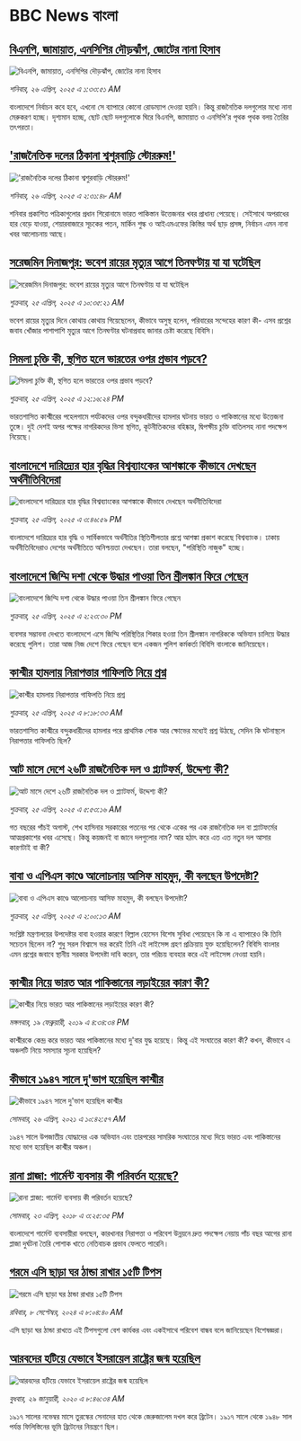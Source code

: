 # BBC News বাংলা## [বিএনপি, জামায়াত, এনসিপির  দৌড়ঝাঁপ, জোটের নানা হিসাব ](https://www.bbc.com/bengali/articles/c3dklvkv59ro?at_campaign=githubrss)![বিএনপি, জামায়াত, এনসিপির  দৌড়ঝাঁপ, জোটের নানা হিসাব ](https://ichef.bbci.co.uk/ace/standard/240/cpsprodpb/3bde/live/1a547410-2109-11f0-b1ba-8bc47850ff39.jpg)_শনিবার, ২৬ এপ্রিল, ২০২৫ এ ১:৩৩:৫১ AM_বাংলাদেশে নির্বাচন কবে হবে, এখনো সে ব্যাপারে কোনো রোডম্যাপ দেওয়া হয়নি। কিন্তু রাজনৈতিক দলগুলোর মধ্যে নানা মেরুকরণ হচ্ছে। দৃশ্যমান হচ্ছে, ছোট ছোট দলগুলোকে ঘিরে বিএনপি, জামায়াত ও এনসিপি'র পৃথক পৃথক বলয় তৈরির তৎপরতা।## ['রাজনৈতিক দলের ঠিকানা শ্বশুরবাড়ি স্টোররুম!'](https://www.bbc.com/bengali/articles/ckgrx5e0g9xo?at_campaign=githubrss)!['রাজনৈতিক দলের ঠিকানা শ্বশুরবাড়ি স্টোররুম!'](https://ichef.bbci.co.uk/ace/standard/240/cpsprodpb/c7df/live/2fe8a930-2245-11f0-9060-674316cb3a1f.jpg)_শনিবার, ২৬ এপ্রিল, ২০২৫ এ ২:৩১:৪৮ AM_শনিবার প্রকাশিত পত্রিকাগুলোর প্রধান শিরোনামে ভারত পাকিস্তান উত্তেজনার খবর প্রাধান্য পেয়েছে। সেইসাথে অপরাধের হার বেড়ে যাওয়া, শেয়ারবাজারে সূচকের পতন, মার্কিন শুল্ক ও আইএমএফের কিস্তির অর্থ ছাড় প্রসঙ্গ, নির্বাচন এমন নানা খবর আলোচনায় আছে।## [সরেজমিন দিনাজপুর: ভবেশ রায়ের মৃত্যুর আগে তিনঘণ্টায় যা যা ঘটেছিল](https://www.bbc.com/bengali/articles/cz950ekd074o?at_campaign=githubrss)![সরেজমিন দিনাজপুর: ভবেশ রায়ের মৃত্যুর আগে তিনঘণ্টায় যা যা ঘটেছিল](https://ichef.bbci.co.uk/ace/standard/240/cpsprodpb/e2e0/live/5f758d70-2138-11f0-8c2e-77498b1ce297.jpg)_শুক্রবার, ২৫ এপ্রিল, ২০২৫ এ ১০:৩৫:২১ AM_ভবেশ রায়ের মৃত্যুর দিনে কোথায় কোথায় গিয়েছেলেন, কীভাবে অসুস্থ হলেন, পরিবারের সন্দেহের কারণ কী- এসব প্রশ্নের জবাব খোঁজার পাশাপাশি মৃত্যুর আগে তিনঘণ্টার ঘটনাপ্রবাহ জানার চেষ্টা করেছে বিবিসি।## [সিমলা চুক্তি কী, স্থগিত হলে ভারতের ওপর প্রভাব পড়বে?](https://www.bbc.com/bengali/articles/c5ygwdkejd3o?at_campaign=githubrss)![সিমলা চুক্তি কী, স্থগিত হলে ভারতের ওপর প্রভাব পড়বে?](https://ichef.bbci.co.uk/ace/standard/240/cpsprodpb/cb2c/live/bd25a640-21af-11f0-a5b0-73b99e608e44.jpg)_শুক্রবার, ২৫ এপ্রিল, ২০২৫ এ ১২:১৬:২৪ PM_ভারতশাসিত কাশ্মীরের পহেলগামে পর্যটকদের ওপর বন্দুকধারীদের হামলার ঘটনায় ভারত ও পাকিস্তানের মধ্যে উত্তেজনা তুঙ্গে। দুই দেশই অপর পক্ষের নাগরিকদের ভিসা স্থগিত, কূটনীতিকদের বহিষ্কার, দ্বিপক্ষীয় চুক্তি বাতিলসহ নানা পদক্ষেপ নিয়েছে।## [বাংলাদেশে দারিদ্র্যের হার বৃদ্ধির বিশ্বব্যাংকের আশঙ্কাকে কীভাবে দেখছেন অর্থনীতিবিদেরা](https://www.bbc.com/bengali/articles/cp8kd54v470o?at_campaign=githubrss)![বাংলাদেশে দারিদ্র্যের হার বৃদ্ধির বিশ্বব্যাংকের আশঙ্কাকে কীভাবে দেখছেন অর্থনীতিবিদেরা](https://ichef.bbci.co.uk/ace/standard/240/cpsprodpb/baf2/live/bdb609f0-21b0-11f0-8c2e-77498b1ce297.jpg)_শুক্রবার, ২৫ এপ্রিল, ২০২৫ এ ৩:৪৬:৫৯ PM_বাংলাদেশে দারিদ্র্যের হার বৃদ্ধি ও সার্বিকভাবে অর্থনীতির স্থিতিশীলতার প্রশ্নে আশঙ্কা প্রকাশ করেছে বিশ্বব্যাংক। ঢাকায় অর্থনীতিবিদেরাও দেশের অর্থনীতিতে  অনিশ্চয়তা দেখছেন। তারা বলছেন, "পরিস্থিতি নাজুক" হচ্ছে।## [বাংলাদেশে জিম্মি দশা থেকে উদ্ধার পাওয়া তিন শ্রীলঙ্কান ফিরে গেছেন](https://www.bbc.com/bengali/articles/cq80w4qxe77o?at_campaign=githubrss)![বাংলাদেশে জিম্মি দশা থেকে উদ্ধার পাওয়া তিন শ্রীলঙ্কান ফিরে গেছেন](https://ichef.bbci.co.uk/ace/standard/240/cpsprodpb/ac83/live/4f1c8a30-21d0-11f0-8c2e-77498b1ce297.jpg)_শুক্রবার, ২৫ এপ্রিল, ২০২৫ এ ২:২৩:৩০ PM_ব্যবসার সম্ভাবনা দেখতে বাংলাদেশে এসে জিম্মি পরিস্থিতির শিকার হওয়া তিন শ্রীলঙ্কান নাগরিককে অভিযান চালিয়ে উদ্ধার করেছে পুলিশ। তারা আজ নিজ দেশে ফিরে গেছেন বলে একজন পুলিশ কর্মকর্তা বিবিসি বাংলাকে জানিয়েছেন।## [কাশ্মীর হামলায় নিরাপত্তার গাফিলতি নিয়ে প্রশ্ন](https://www.bbc.com/bengali/articles/c8rg4vvkpy1o?at_campaign=githubrss)![কাশ্মীর হামলায় নিরাপত্তার গাফিলতি নিয়ে প্রশ্ন](https://ichef.bbci.co.uk/ace/standard/240/cpsprodpb/d396/live/fb6b5c10-219b-11f0-9c65-a5c3dc449bf3.jpg)_শুক্রবার, ২৫ এপ্রিল, ২০২৫ এ ৮:১৮:৩৩ AM_ভারতশাসিত কাশ্মীরে বন্দুকধারীদের হামলার পরে প্রাথমিক শোক আর ক্ষোভের মধ্যেই প্রশ্ন উঠছে, সেদিন কি ঘটনাস্থলে নিরাপত্তার গাফিলতি ছিল?## [আট মাসে দেশে ২৬টি রাজনৈতিক দল ও প্ল্যাটফর্ম, উদ্দেশ্য কী?](https://www.bbc.com/bengali/articles/c787j8y7v19o?at_campaign=githubrss)![আট মাসে দেশে ২৬টি রাজনৈতিক দল ও প্ল্যাটফর্ম, উদ্দেশ্য কী?](https://ichef.bbci.co.uk/ace/standard/240/cpsprodpb/15a9/live/27fb2720-20f6-11f0-9060-674316cb3a1f.jpg)_শুক্রবার, ২৫ এপ্রিল, ২০২৫ এ ৫:৫৩:১৬ AM_গত বছরের পাঁচই অগাস্ট, শেখ হাসিনার সরকারের পতনের পর থেকে একের পর এক রাজনৈতিক দল বা প্ল্যাটফর্মের আত্মপ্রকাশের খবর এসেছে। কিন্তু কয়জনই বা জানে দলগুলোর নাম? আর হঠাৎ করে এত এত নতুন দল আসার কারণটাই বা কী?## [বাবা ও এপিএস কাণ্ডে আলোচনায় আসিফ মাহমুদ, কী বলছেন উপদেষ্টা? ](https://www.bbc.com/bengali/articles/cwy0d9zdeeeo?at_campaign=githubrss)![বাবা ও এপিএস কাণ্ডে আলোচনায় আসিফ মাহমুদ, কী বলছেন উপদেষ্টা? ](https://ichef.bbci.co.uk/ace/standard/240/cpsprodpb/a943/live/f1947520-213f-11f0-bbf4-5bf36dcdd2a6.jpg)_শুক্রবার, ২৫ এপ্রিল, ২০২৫ এ ২:০০:১৩ AM_সংশ্লিষ্ট মন্ত্রণালয়ের উপদেষ্টার বাবা হওয়ার কারণে বিল্লাল হোসেন বিশেষ সুবিধা পেয়েছেন কি না এ ব্যাপারেও কি তিনি সচেতন ছিলেন না? শুধু সরল বিশ্বাসে ভর করেই তিনি এই লাইসেন্স গ্রহণ প্রক্রিয়ায় যুক্ত হয়েছিলেন? বিবিসি বাংলার এমন প্রশ্নের জবাবে স্থানীয় সরকার উপদেষ্টা দাবি করেন, তার পরিচয় ব্যবহার করে এই লাইসেন্স নেওয়া হয়নি।## [কাশ্মীর নিয়ে ভারত আর পাকিস্তানের লড়াইয়ের কারণ কী?](https://www.bbc.com/bengali/news-47292738?at_campaign=githubrss)![কাশ্মীর নিয়ে ভারত আর পাকিস্তানের লড়াইয়ের কারণ কী?](https://ichef.bbci.co.uk/ace/standard/240/cpsprodpb/E2EA/production/_105709085__105648048_hi052329226.jpg)_মঙ্গলবার, ১৯ ফেব্রুয়ারী, ২০১৯ এ ৪:৩৪:৩৪ PM_কাশ্মীরকে কেন্দ্র করে ভারত আর পাকিস্তানের মধ্যে দু'বার যুদ্ধ হয়েছে। কিন্তু এই সংঘাতের কারণ কী? কখন, কীভাবে এ অঞ্চলটি নিয়ে সমস্যার সূচনা হয়েছিল?## [কীভাবে ১৯৪৭ সালে দু'ভাগ হয়েছিল কাশ্মীর](https://www.bbc.com/bengali/news-56651354?at_campaign=githubrss)![কীভাবে ১৯৪৭ সালে দু'ভাগ হয়েছিল কাশ্মীর](https://ichef.bbci.co.uk/ace/standard/240/cpsprodpb/4CEE/production/_117849691_p07k7dvp.jpg)_সোমবার, ২৬ এপ্রিল, ২০২১ এ ১০:৪২:৫৭ AM_১৯৪৭ সালে উপজাতীয় যোদ্ধাদের এক অভিযান এবং তারপরের সামরিক সংঘাতের মধ্যে দিয়ে ভারত এবং পাকিস্তানের মধ্যে ভাগ হয়েছিল কাশ্মীর অঞ্চল।## [রানা প্লাজা: গার্মেন্ট ব্যবসায় কী পরিবর্তন হয়েছে?](https://www.bbc.com/bengali/news-43866740?at_campaign=githubrss)![রানা প্লাজা: গার্মেন্ট ব্যবসায় কী পরিবর্তন হয়েছে?](https://ichef.bbci.co.uk/ace/standard/240/cpsprodpb/15D05/production/_100994398_06.jpg)_সোমবার, ২৩ এপ্রিল, ২০১৮ এ ৩:২৫:৩৫ PM_বাংলাদেশে গার্মেন্ট ব্যবসায়ীরা বলছেন, কারখানার নিরাপত্তা ও পরিবেশ উন্নয়নে দ্রুত পদক্ষেপ নেয়ায় পাঁচ বছর আগের রানা প্লাজা দুর্ঘটনা তৈরি পোশাক খাতে নেতিবাচক প্রভাব ফেলতে পারেনি।## [গরমে এসি ছাড়া ঘর ঠান্ডা রাখার ১৫টি টিপস](https://www.bbc.com/bengali/articles/c4n1n0n0re8o?at_campaign=githubrss)![গরমে এসি ছাড়া ঘর ঠান্ডা রাখার ১৫টি টিপস](https://ichef.bbci.co.uk/ace/standard/240/cpsprodpb/20df/live/4ff9c200-1359-11ef-99fd-a7e7c6acfe47.jpg)_রবিবার, ৮ সেপ্টেম্বর, ২০২৪ এ ৮:০৪:৪০ AM_এসি ছাড়া ঘর ঠান্ডা রাখতে এই টিপসগুলো বেশ কার্যকর এবং একইসাথে পরিবেশ বান্ধব বলে জানিয়েছেন বিশেষজ্ঞরা।## [আরবদের হটিয়ে যেভাবে ইসরায়েল রাষ্ট্রের জন্ম হয়েছিল](https://www.bbc.com/bengali/news-40351128?at_campaign=githubrss)![আরবদের হটিয়ে যেভাবে ইসরায়েল রাষ্ট্রের জন্ম হয়েছিল](https://ichef.bbci.co.uk/ace/standard/240/cpsprodpb/E823/production/_96572495_615c50f6-ef2a-4927-81d7-abe707054460.jpg)_বুধবার, ২৯ জানুয়ারী, ২০২০ এ ৮:৪৬:৩৪ AM_১৯১৭ সালের নভেম্বর মাসে তুরস্কের সেনাদের হাত থেকে জেরুজালেম দখল করে ব্রিটেন। ১৯১৭ সালে থেকে ১৯৪৮ সাল পর্যন্ত ফিলিস্তিনের ভূমি ব্রিটেনের নিয়ন্ত্রণে ছিল।